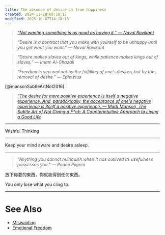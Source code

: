 ```yaml
---
title: The absence of desire is true happiness
created: 2024-11-18T09:18:12
modified: 2025-10-07T14:18:15
---
```


> _[“Not wanting something is as good as having it.” — Naval Ravikant](https://www.youtube.com/watch?v=KyfUysrNaco&t=33s)_

> _“Desire is a contract that you make with yourself to be unhappy until you get what you want.” — Naval Ravikant_

> _“Desire makes slaves out of kings, while patience makes kings out of slaves.” ― Imam Al-Ghazali_

> _“Freedom is secured not by the fulfilling of one’s desires, but by the removal of desire.” — Epictetus_

[@mansonSubtleArtNot2016]

> _[“The desire for more positive experience is itself a negative experience. And, paradoxically, the acceptance of one's negative experience is itself a positive experience. — Mark Manson, The Subtle Art of Not Giving a F\*ck: A Counterintuitive Approach to Living a Good Life](https://www.goodreads.com/work/quotes/48297245-the-subtle-art-of-not-giving-a-f-ck-a-counterintuitive-approach-to-livi)_

---

Wishful Thinking

---

Keep your mind aware and desire asleep.

---

> _“Anything you cannot relinquish when it has outlived its usefulness possesses you.” — Peace Pilgrim_

放下你要的東西，你就能得到任何東西。

You only lose what you cling to.

---

# See Also

* [Miswanting](miswanting.md)
* [Emotional Freedom](emotional-freedom.md)
